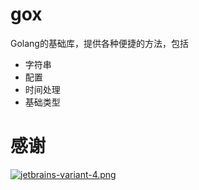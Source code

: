 # gox
Golang的基础库，提供各种便捷的方法，包括
- 字符串
- 配置
- 时间处理
- 基础类型

# 感谢
[![jetbrains-variant-4.png](https://i.loli.net/2019/10/17/Y9QFyz5fCDcLGR8.png)](https://www.jetbrains.com/?from=storezhang/gox)
